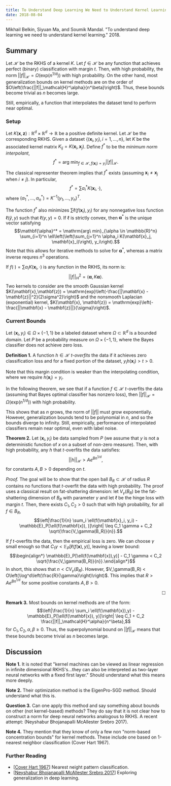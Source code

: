 ```yaml
---
title: To Understand Deep Learning We Need to Understand Kernel Learning
date: 2018-08-04
---
```


Mikhail Belkin, Siyuan Ma, and Soumik Mandal. "To understand deep learning we need to understand kernel learning." 2018.

## Summary

Let $\mathcal{H}$ be the RKHS of a kernel $K$. Let $f \in \mathcal{H}$
be any function that achieves perfect (binary) classification with
margin $t$. Then, with high probability, the norm $||f||_\mathcal{H} =
\Omega\left(\mathrm{exp}(n^{1/d})\right)$ with high probability. On the other
hand, most generalization bounds on kernel methods are on the order of
$O\left(\frac{||f||_\mathcal{H}^\alpha}{n^\beta}\right)$. Thus, these
bounds become trivial as $n$ becomes large.

Still, empirically, a function that interpolates the dataset tend to
perform near optimal. 

### Setup

Let $K(\mathbf{x},\mathbf{z}) : \mathbb{R}^d \times \mathbb{R}^d \to
\mathbb{R}$ be a positive definite kernel. Let $\mathcal{H}$ be the
corresponding RKHS. Given a dataset $\{(\mathbf{x}_i, y_i), i =
1,\dotsc, n\}$, let $K$ be the associated kernel matrix $K_{ij} =
K(\mathbf{x}_i, \mathbf{x}_j)$. Define $f^*$ to be the *minimum norm
interpolant*,
$$f^* = \mathrm{arg\ min}_{f \in \mathcal{H}, f(\mathbf{x}_i) = y_i}
||f||_\mathcal{H}.$$
The classical representer theorem implies that $f^*$ exists (assuming
$\mathbf{x}_i \ne \mathbf{x}_j$ when $i \ne j$). In particular,
$$\begin{equation*}
f^* = \sum \alpha_i^* K(\mathbf{x}_i, \cdot),
\end{equation*}$$
where $(\alpha_1^*, \dotsc, \alpha_n^*) = K^{-1}(y_1,\dotsc, y_n)^T$.

The function $f^*$ also minimizes $\sum \ell(f(\mathbf{x}_i), y_i)$
for any nonnegative loss function $\ell(\tilde{y},y)$ such that
$\ell(y,y) = 0$. If $\ell$ is strictly convex, then
$\mathbf{\alpha}^*$ is the unique vector satisfying
$$\mathbf{\alpha}^* = \mathrm{arg\ min}_{\alpha \in \mathbb{R}^n}
\sum_{i=1}^n \ell\left(\left(\sum_{j=1}^n \alpha_i K(\mathbf{x}_j,
\mathbf{x}_i)\right), y_i\right).$$
Note that this allows for iterative methods to solve for
$\mathbf{\alpha}^*$, whereas a matrix inverse requres $n^3$
operations.

If $f(\cdot) = \sum \alpha_i K(\mathbf{x}_i, \cdot)$ is any function
in the RKHS, its norm is:
$$\begin{equation*}
||f||_H^2 = \langle \mathbf{\alpha}, K \mathbf{\alpha}\rangle.
\end{equation*}$$
Two kernels to consider are the smooth Gaussian kernel
$K(\mathbf{x},\mathbf{z}) = \mathrm{exp}\left(-\frac{||\mathbf{x} -
\mathbf{z}||^2}{2\sigma^2}\right)$ and the nonsmooth Laplacian
(exponential) kernel, $K(\mathbf{x}, \mathbf{z}) = \mathrm{exp}\left(-
\frac{||\mathbf{x} - \mathbf{z}||}{\sigma}\right)$.

### Current Bounds

Let $(\mathbf{x}_i, y_i) \in \Omega \times \{-1,1\}$ be a labeled
dataset where $\Omega \subset \mathbb{R}^d$ is a bounded domain. Let
$P$ be a probability measure on $\Omega \times \{-1,1\}$, where the
Bayes classifier does not achieve zero loss.

**Definition 1.** A function $h \in \mathcal{H}$ $t$-*overfits* the
  data if it achieves zero classification loss and for a fixed portion
  of the dataset, $y_ih(\mathbf{x}_i) > t > 0$.

Note that this margin condition is weaker than the interpolating
condition, where we require $h(\mathbf{x}_i) = y_i$.

In the following theorem, we see that if a function $f \in
\mathcal{H}$ $t$-overfits the data (assuming that Bayes optimal
classifier has nonzero loss), then $||f||_\mathcal{H} =
\Omega(\mathrm{exp}(n^{1/d}))$ with high probability.

This shows that as $n$ grows, the norm of $||f||$ must grow
exponentially. However, generalization bounds tend to be polynomial in
$n$, and so the bounds diverge to infinity. Still, empirically,
performance of interpolated classifiers remain near optimal, even with
label noise.

**Theorem 2.** Let $(\mathbf{x}_i, y_i)$ be data sampled from $P$ (we
  assume that $y$ is not a deterministic function of $x$ on a subset
  of non-zero measure). Then, with high probability, any $h$ that
  $t$-overfits the data satisfies:
  $$||h||_{\mathcal{H}} > A e^{B n^{1/d}},$$
  for constants $A,B > 0$ depending on $t$.

*Proof.* The goal will be to show that the open ball $B_R \subset
 \mathcal{H}$ of radius $R$ contains no functions that $t$-overfit the
 data with high probability. The proof uses a classical result on
 fat-shattering dimension: let $V_\gamma(B_R)$ be the fat-shattering
 dimension of $B_R$ with parameter $\gamma$ and let $\ell$ be the
 hinge loss with margin $t$. Then, there exists $C_1, C_2 > 0$ such
 that with high probability, for all $f \in B_R$,
 $$\left|\frac{1}{n} \sum_i \ell(f(\mathbf{x}_i, y_i) -
 \mathbb{E}_P[\ell(f(\mathbf{x}), )]\right| \leq C_1 \gamma + C_2
 \sqrt{\frac{V_\gamma(B_R)}{n}}.$$ 

 If $f$ $t$-overfits the data, then the empirical loss is zero. We can
 choose $\gamma$ small enough so that $C_1 \gamma <
 \mathbb{E}_P[\ell(f(\mathbf{x}),y)]$, leaving a lower bound:
 $$\begin{align*}
 \mathbb{E}_P[\ell(f(\mathbf{x}),y)] - C_1 \gamma < C_2
 \sqrt{\frac{V_\gamma(B_R)}{n}}.\end{align*}$$
 In short, this shows that $n < C V_\gamma(B_R)$. However,
 $V_\gamma(B_R) <
 O\left(\log^d\left(\frac{R}{\gamma}\right)\right)$. This implies that
 $R > A e^{B n^{1/d}}$ for some positive constants $A,B > 0$.
<div align="right">☐</div>

**Remark 3.** Most bounds on kernel methods are of the form:
$$\left|\frac{1}{n} \sum_i \ell(f(\mathbf{x}),y) -
\mathbb{E}_P[\ell(f(\mathbf{x}), y)]\right| \leq C_1 + C_2
\frac{||f||_\mathcal{H}^\alpha}{n^\beta},$$
for $C_1, C_2, \alpha, \beta \geq 0$. Thus, the superpolynomial bound
on $||f||_\mathcal{H}$ means that these bounds become trivial as $n$
becomes large.


## Discussion

**Note 1.** It is noted that "kernel machines can be viewed as linear
  regression in infinite dimensional RKHS's...they can also be
  interpreted as two-layer neural networks with a fixed first layer."
  Should understand what this means more deeply.

**Note 2.** Their optimization method is the EigenPro-SGD
  method. Should understand what this is.

**Question 3.** Can one apply this method and say something about
  bounds on other (not kernel-based) methods? They do say that it is
  not clear how to construct a norm for deep neural networks analogous
  to RKHS. A recent attempt: (Neyshabur Bhojanapalli McAllester Srebro 2017).

**Note 4.** They mention that they know of only a few non "norm-based
  concentration bounds" for kernel methods. These include one based on
  1-nearest neighbor classification (Cover Hart 1967).

### Further Reading

- [[Cover Hart 1967](https://ieeexplore.ieee.org/document/1053964/)] Nearest neight pattern classification.
- [[Neyshabur Bhojanapalli McAllester Srebro 2017](./)] Exploring generalization in deep learning.